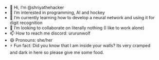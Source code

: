 - 👋 Hi, I’m @shriyathehacker
- 👀 I’m interested in programming, AI and hockey
- 🌱 I’m currently learning how to develop a neural network and using it for digit recognition
- 💞️ I’m looking to collaborate on literally nothing (I like to work alone)
- 📫 How to reach me discord: ururunwolf
- 😄 Pronouns: she/her
- ⚡ Fun fact: Did you know that I am inside your walls? Its very cramped and dark in here so please give me some food.

<!---
shriyathehacker/shriyathehacker is a ✨ special ✨ repository because its `README.md` (this file) appears on your GitHub profile.
You can click the Preview link to take a look at your changes.
--->
